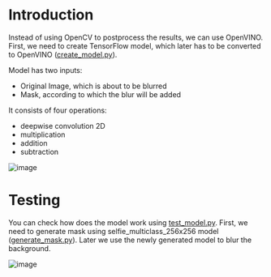 # Introduction

Instead of using OpenCV to postprocess the results, we can use OpenVINO. First, we need to create TensorFlow model, which later has to be converted to OpenVINO ([create_model.py](create_model.py)). 

Model has two inputs: 
* Original Image, which is about to be blurred
* Mask, according to which the blur will be added

It consists of four operations:
* deepwise convolution 2D
* multiplication
* addition
* subtraction 

![image](https://github.com/user-attachments/assets/46009aae-c681-469f-a322-a2317c3c4253)

# Testing

You can check how does the model work using [test_model.py](test_model.py). First, we need to generate mask using selfie_multiclass_256x256 model ([generate_mask.py](generate_mask.py)). Later we use the newly generated model to blur the background. 

![image](https://github.com/user-attachments/assets/ea03ff3d-0753-468f-af27-3f211d44e74b)

